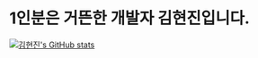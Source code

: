 # 1인분은 거뜬한 개발자 김현진입니다.

[![김현진's GitHub stats](https://github-readme-stats.vercel.app/api?username=kimhhyeonjin)](https://github.com/anuraghazra/github-readme-stats)
